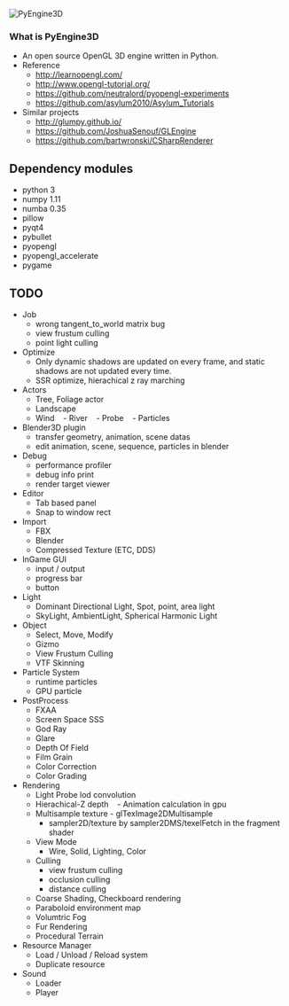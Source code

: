 ![PyEngine3D](https://github.com/ubuntunux/PyEngine3D/blob/master/PyEngine3D.png)

### What is PyEngine3D
* An open source OpenGL 3D engine written in Python.
* Reference
    - http://learnopengl.com/
    - http://www.opengl-tutorial.org/
    - https://github.com/neutralord/pyopengl-experiments
    - https://github.com/asylum2010/Asylum_Tutorials
* Similar projects
    - http://glumpy.github.io/
    - https://github.com/JoshuaSenouf/GLEngine
    - https://github.com/bartwronski/CSharpRenderer

## Dependency modules
 - python 3
 - numpy 1.11
 - numba 0.35
 - pillow
 - pyqt4
 - pybullet
 - pyopengl
 - pyopengl_accelerate
 - pygame

## TODO
* Job
    - wrong tangent_to_world matrix bug
    - view frustum culling
    - point light culling
* Optimize
    - Only dynamic shadows are updated on every frame, and static shadows are not updated every time.
    - SSR optimize, hierachical z ray marching
* Actors
    - Tree, Foliage actor
    - Landscape
    - Wind
    - River
    - Probe
    - Particles
* Blender3D plugin
    - transfer geometry, animation, scene datas
    - edit animation, scene, sequence, particles in blender
* Debug
    - performance profiler
    - debug info print
    - render target viewer
* Editor
    - Tab based panel
    - Snap to window rect
* Import
    - FBX
    - Blender
    - Compressed Texture (ETC, DDS)
* InGame GUI
    - input / output
    - progress bar
    - button
* Light
    - Dominant Directional Light, Spot, point, area light
    - SkyLight, AmbientLight, Spherical Harmonic Light
* Object
    - Select, Move, Modify
    - Gizmo
    - View Frustum Culling
    - VTF Skinning
* Particle System
    - runtime particles
    - GPU particle
* PostProcess
    - FXAA
    - Screen Space SSS
    - God Ray
    - Glare
    - Depth Of Field
    - Film Grain
    - Color Correction
    - Color Grading
* Rendering
    - Light Probe lod convolution
    - Hierachical-Z depth
    - Animation calculation in gpu
    - Multisample texture - glTexImage2DMultisample
        - sampler2D/texture by sampler2DMS/texelFetch in the fragment shader
    - View Mode
        - Wire, Solid, Lighting, Color
    - Culling
        - view frustum culling
        - occlusion culling
        - distance culling
    - Coarse Shading, Checkboard rendering
    - Paraboloid environment map    
    - Volumtric Fog
    - Fur Rendering
    - Procedural Terrain
* Resource Manager
    - Load / Unload / Reload system
    - Duplicate resource
* Sound
    - Loader
    - Player
